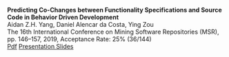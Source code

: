 **Predicting Co-Changes between Functionality Specifications and Source Code in Behavior Driven Development**  
Aidan Z.H. Yang, Daniel Alencar da Costa, Ying Zou  
The 16th International Conference on Mining Software Repositories (MSR), pp. 146–157, 2019, Acceptance Rate: 25% (36/144)  
[Pdf](http://aidanby.github.io/files/msr2019.pdf)
[Presentation Slides](https://aidanby.github.io/files/MSR.pptx)
